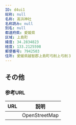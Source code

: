 ```yaml
---
ID: d4ui1
総称: null
名称: 高浜神社
名称読み: null
別名: null
都道府県: 愛媛県
区域: 上島町
緯度: 34.2834823
経度: 133.2125598
郵便番号: 7942503
住所: 愛媛県越智郡上島町弓削上弓削３
---
```


## その他

### 参考URL

| URL | 説明          |
| --- | ------------- |
|     | OpenStreetMap |
